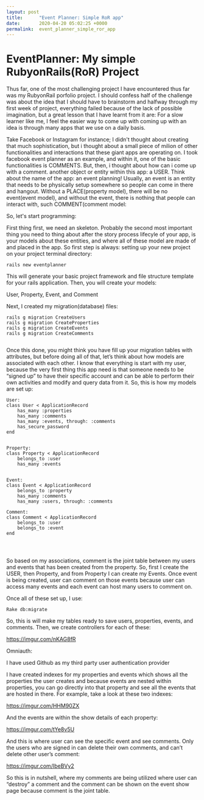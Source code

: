 ```yaml
---
layout: post
title:      "Event Planner: Simple RoR app"
date:       2020-04-20 05:02:25 +0000
permalink:  event_planner_simple_ror_app
---
```



# EventPlanner: My simple RubyonRails(RoR) Project

Thus far, one of the most challenging project I have encountered thus far was my RubyonRail porfolio project. I should confess half of the challenge was about the idea that I should have to brainstorm and halfway through my first week of project, everything failed because of the lack of possible imagination, but a great lesson that I have learnt from it are: For a slow learner like me, I feel the easier way to come up with coming up with an idea is through many apps that we use on a daily basis. 

Take Facebook or Instagram for instance; I didn't thought about creating that much sophistication, but i thought about a small piece of milion of other functionalities and interactions that these giant apps are operating on. I took facebook event planner as an example, and within it, one of the basic functionalities is COMMENTS. But, then, i thought about how can i come up with a comment. another object or entity within this app: a USER. Think about the name of the app: an event planning! Usually, an event is an entity that needs to be physically setup somewhere so people can come in there and hangout. Without a PLACE(property model), there will be no event(event model), and without the event, there is nothing that people can interact with, such COMMENT(comment model: 

So, let's start programming:

First thing first, we need an skeleton. Probably the second most important thing you need to thing about after the story process lifecyle of your app, is your models about these entities, and where all of these model are made of and placed in the app. So first step is always: setting up your new project on your project terminal directory:

```
rails new eventplanner
```
This will generate your basic project framework and file structure template for your rails application. Then, you will create your models: 

User, Property, Event, and Comment

Next, I created my migration(database) files:

```
rails g migration CreateUsers
rails g migration CreateProperties
rails g migration CreateEvents
rails g migration CreateComments


```

Once this done, you might think you have fill up your migration tables with attributes, but before doing all of that, let’s think about how models are associated with each other. I know that everything is start with my user, because the very first thing this app need is that someone needs to be “signed up” to have their specific account and can be able to perform their own activities and modify and query data from it. So, this is how my models are set up: 

```
User:
class User < ApplicationRecord
    has_many :properties
    has_many :comments
    has_many :events, through: :comments
    has_secure_password
end


Property:
class Property < ApplicationRecord
    belongs_to :user 
    has_many :events
    

Event:
class Event < ApplicationRecord
    belongs_to :property
    has_many :comments
    has_many :users, through: :comments

Comment:
class Comment < ApplicationRecord
    belongs_to :user
    belongs_to :event
end




```
So based on my associations, comment is the joint table between my users and events that has been created from the property. So, first I create the USER, then Property, and from Property I can create my Events. Once event is being created, user can comment on those events because user can access many events and each event can host many users to comment on. 

Once all of these set up, I use:



```
Rake db:migrate 
```

So, this is will make my tables ready to save users, properties, events, and comments. Then, we create controllers for each of these: 


https://imgur.com/nKAG8fR

Omniauth: 

I have used Github as my third party user authentication provider

I have created indexes for my properties and events which shows all the properties the user creates and because events are nested within properties, you can go directly into that property and see all the events that are hosted in there. For example, take a look at these two indexes: 

https://imgur.com/HHM90ZX


And the events are within the show details of each property:

https://imgur.com/tYe8v5U

And this is where user can see the specific event and see comments. Only the users who are signed in can delete their own comments, and can’t delete other user’s comment:

 https://imgur.com/IbeBVy2

So this is in nutshell, where my comments are being utilized where user can “destroy” a comment and the comment can be shown on the event show page because comment is the joint table. 

